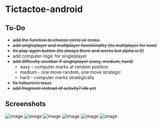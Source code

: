 # Tictactoe-android

## To-Do
* ~~add the function to choose circle or cross.~~
* ~~add singleplayer and multiplayer functionality (its multiplayer for now)~~
* ~~fix play-again button (its always there and works but alpha is 0)~~
* add computer-logic for singleplayer
* ~~add difficulty seekbar if singleplayer (easy, medium, hard)~~
  * easy - computer marks at random position
  * medium - one move random, one move strategic
  * hard - computer marks strategically
* ~~fix fullscreen issue~~
* ~~add fragment instead of activity? idk yet~~

## Screenshots
![image](https://user-images.githubusercontent.com/66782780/116901931-2606a000-ac58-11eb-8bc8-aef6e75f8b58.png)
![image](https://user-images.githubusercontent.com/66782780/116902120-61a16a00-ac58-11eb-80b2-78673962233d.png)
![image](https://user-images.githubusercontent.com/66782780/116919940-a71d6180-ac6f-11eb-9698-1d9811e2f9d1.png)
![image](https://user-images.githubusercontent.com/66782780/116902197-7978ee00-ac58-11eb-928d-d36d94b9b560.png)
![image](https://user-images.githubusercontent.com/66782780/116902251-8990cd80-ac58-11eb-8d21-e0564d63d7d4.png)
![image](https://user-images.githubusercontent.com/66782780/116902323-9ca39d80-ac58-11eb-952a-41a1202e58b2.png)

